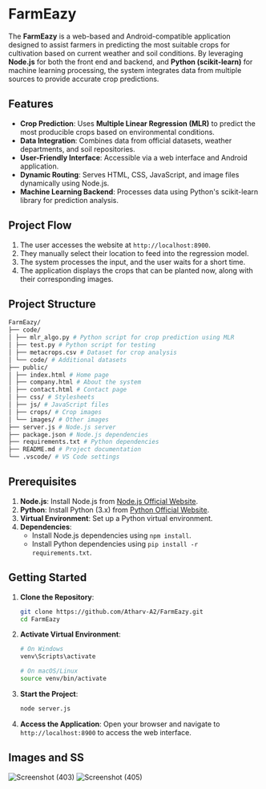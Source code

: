 # FarmEazy

The **FarmEazy** is a web-based and Android-compatible application designed to assist farmers in predicting the most suitable crops for cultivation based on current weather and soil conditions. By leveraging **Node.js** for both the front end and backend, and **Python (scikit-learn)** for machine learning processing, the system integrates data from multiple sources to provide accurate crop predictions.

## Features

- **Crop Prediction**: Uses **Multiple Linear Regression (MLR)** to predict the most producible crops based on environmental conditions.
- **Data Integration**: Combines data from official datasets, weather departments, and soil repositories.
- **User-Friendly Interface**: Accessible via a web interface and Android application.
- **Dynamic Routing**: Serves HTML, CSS, JavaScript, and image files dynamically using Node.js.
- **Machine Learning Backend**: Processes data using Python's scikit-learn library for prediction analysis.

## Project Flow

1. The user accesses the website at `http://localhost:8900`.
2. They manually select their location to feed into the regression model.
3. The system processes the input, and the user waits for a short time.
4. The application displays the crops that can be planted now, along with their corresponding images.

## Project Structure
```bash
FarmEazy/
├── code/
│ ├── mlr_algo.py # Python script for crop prediction using MLR
│ ├── test.py # Python script for testing
│ ├── metacrops.csv # Dataset for crop analysis
│ └── code/ # Additional datasets
├── public/
│ ├── index.html # Home page
│ ├── company.html # About the system
│ ├── contact.html # Contact page
│ ├── css/ # Stylesheets
│ ├── js/ # JavaScript files
│ ├── crops/ # Crop images
│ └── images/ # Other images
├── server.js # Node.js server
├── package.json # Node.js dependencies
├── requirements.txt # Python dependencies
├── README.md # Project documentation
└── .vscode/ # VS Code settings
```
## Prerequisites

1. **Node.js**: Install Node.js from [Node.js Official Website](https://nodejs.org/).
2. **Python**: Install Python (3.x) from [Python Official Website](https://www.python.org/).
3. **Virtual Environment**: Set up a Python virtual environment.
4. **Dependencies**:
   - Install Node.js dependencies using `npm install`.
   - Install Python dependencies using `pip install -r requirements.txt`.

## Getting Started

1. **Clone the Repository**:

   ```bash
   git clone https://github.com/Atharv-A2/FarmEazy.git
   cd FarmEazy
   ```

2. **Activate Virtual Environment**:

   ```bash
   # On Windows
   venv\Scripts\activate

   # On macOS/Linux
   source venv/bin/activate
   ```

3. **Start the Project**:

   ```bash
   node server.js
   ```

4. **Access the Application**:
   Open your browser and navigate to `http://localhost:8900` to access the web interface.


## Images and SS
![Screenshot (403)](https://github.com/user-attachments/assets/34100466-ae44-4739-b864-677a95a7286c)
![Screenshot (405)](https://github.com/user-attachments/assets/7c22397a-9dea-40fb-b409-d80ece884963)


